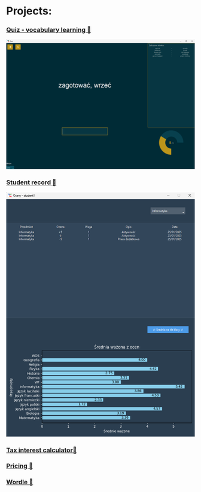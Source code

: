 # Projects:

### [Quiz - vocabulary learning 🔗](https://github.com/nieinter/quiz)
![Quiz](https://github.com/nieinter/images/blob/main/quiz1solar.png)

### [Student record 🔗](https://github.com/nieinter/student-record)
![Quiz](https://github.com/nieinter/images/blob/main/record_main1)

### [Tax interest calculator🔗](https://github.com/nieinter/tax-interest-calculator)

### [Pricing 🔗](https://github.com/nieinter/pricing)

### [Wordle 🔗](https://github.com/nieinter/wordle)

